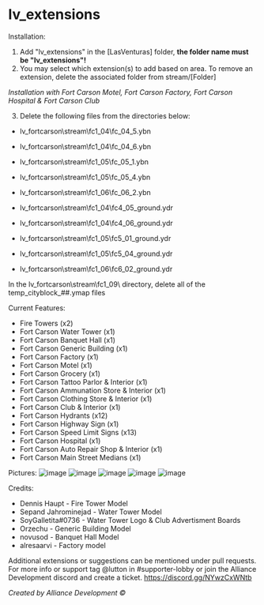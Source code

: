 # lv_extensions

Installation:

1) Add "lv_extensions" in the [LasVenturas] folder, **the folder name must be "lv_extensions"!**
2) You may select which extension(s) to add based on area. To remove an extension, delete the associated folder from stream/[Folder]

*Installation with Fort Carson Motel, Fort Carson Factory, Fort Carson Hospital & Fort Carson Club*

3) Delete the following files from the directories below:
  - lv_fortcarson\stream\fc1_04\fc_04_5.ybn
  - lv_fortcarson\stream\fc1_04\fc_04_6.ybn
  - lv_fortcarson\stream\fc1_05\fc_05_1.ybn
  - lv_fortcarson\stream\fc1_05\fc_05_4.ybn
  - lv_fortcarson\stream\fc1_06\fc_06_2.ybn


  - lv_fortcarson\stream\fc1_04\fc4_05_ground.ydr
  - lv_fortcarson\stream\fc1_04\fc4_06_ground.ydr
  - lv_fortcarson\stream\fc1_05\fc5_01_ground.ydr
  - lv_fortcarson\stream\fc1_05\fc5_04_ground.ydr
  - lv_fortcarson\stream\fc1_06\fc6_02_ground.ydr

In the lv_fortcarson\stream\fc1_09\ directory, delete all of the temp_cityblock_##.ymap files


Current Features:
- Fire Towers (x2)
- Fort Carson Water Tower (x1)
- Fort Carson Banquet Hall (x1)
- Fort Carson Generic Building (x1)
- Fort Carson Factory (x1)
- Fort Carson Motel (x1)
- Fort Carson Grocery (x1)
- Fort Carson Tattoo Parlor & Interior (x1)
- Fort Carson Ammunation Store & Interior (x1)
- Fort Carson Clothing Store & Interior (x1)
- Fort Carson Club & Interior (x1)
- Fort Carson Hydrants (x12)
- Fort Carson Highway Sign (x1)
- Fort Carson Speed Limit Signs (x13)
- Fort Carson Hospital (x1)
- Fort Carson Auto Repair Shop & Interior (x1)
- Fort Carson Main Street Medians (x1)

Pictures:
![image](https://github.com/Lutton-alliance/lv_extensions/assets/82480124/14f843f8-7ccb-4adf-9ff9-30e9ad9d533a)
![image](https://github.com/Lutton-alliance/lv_extensions/assets/82480124/097a131c-936d-4ec5-b9f9-63c33498a12e)
![image](https://github.com/Lutton-alliance/lv_extensions/assets/82480124/f168a424-3aeb-4bf3-92d2-7e5eb5465739)
![image](https://github.com/Lutton-alliance/lv_extensions/assets/82480124/5eed28ee-4070-4880-8a1e-337825d2116d)
![image](https://github.com/Lutton-alliance/lv_extensions/assets/82480124/3cb385e3-57a6-4c5c-b507-67299496645c)



Credits:
- Dennis Haupt - Fire Tower Model
- Sepand Jahrominejad - Water Tower Model
- SoyGalletita#0736 - Water Tower Logo & Club Advertisment Boards
- Orzechu - Generic Building Model
- novusod - Banquet Hall Model
- alresaarvi - Factory model

Additional extensions or suggestions can be mentioned under pull requests. 
For more info or support tag @lutton in #supporter-lobby or join the Alliance Development discord and create a ticket.
https://discord.gg/NYwzCxWNtb

*Created by Alliance Development ©*

